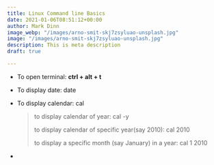 ```yaml
---
title: Linux Command line Basics
date: 2021-01-06T08:51:12+00:00
author: Mark Dinn
image_webp: "/images/arno-smit-skj7zsyluao-unsplash.jpg"
image: "/images/arno-smit-skj7zsyluao-unsplash.jpg"
description: This is meta description
draft: true

---
```

* To open terminal: **ctrl + alt + t**
* To display date: date
* To display calendar: cal

  > to display calendar of year: cal -y
  >
  > to display calendar of specific year(say 2010): cal 2010
  >
  > to display a specific month (say January) in a year: cal 1 2010
* 